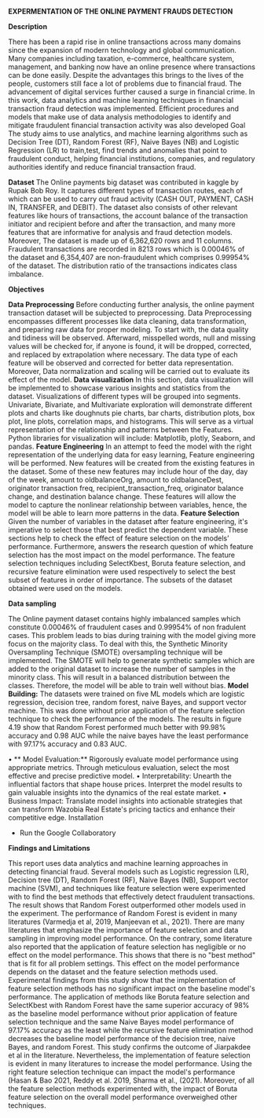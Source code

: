 **EXPERMENTATION OF THE ONLINE PAYMENT FRAUDS DETECTION** 

**Description**

There has been a rapid rise in online transactions across many domains since the expansion of modern technology and global communication. Many companies including taxation, e-commerce, healthcare system, management, and banking now have an online presence where transactions can be done easily. Despite the advantages this brings to the lives of the people, customers still face a lot of problems due to financial fraud. The advancement of digital services further caused a surge in financial crime.
In this work, data analytics and machine learning techniques in financial transaction fraud detection was implemented. Efficient procedures and models that make use of data analysis methodologies to identify and mitigate fraudulent financial transaction activity was also developed
Goal
The study aims to use analytics, and machine learning algorithms such as Decision Tree (DT), Random Forest (RF), Naive Bayes (NB) and Logistic Regression (LR) to train,test, find trends and anomalies that point to fraudulent conduct, helping financial institutions, companies, and regulatory authorities identify and reduce financial transaction fraud.

**Dataset**
The Online payments big dataset was contributed in kaggle by Rupak Bob Roy. It captures different types of transaction routes, each of which can be used to carry out fraud activity (CASH OUT, PAYMENT, CASH IN, TRANSFER, and DEBIT). The dataset also consists of other relevant features like hours of transactions, the account balance of the transaction initiator and recipient before and after the transaction, and many more features that are informative for analysis and fraud detection models. Moreover, The dataset is made up of 6,362,620 rows and 11 columns. Fraudulent transactions are recorded in 8213 rows which is 0.00046% of the dataset and 6,354,407 are non-fraudulent which comprises 0.99954% of the dataset. The distribution ratio of the transactions indicates class imbalance.

**Objectives**

**Data Preprocessing**
Before conducting further analysis, the online payment transaction dataset will be subjected to preprocessing. Data Preprocessing encompasses different processes like data cleaning, data transformation, and preparing raw data for proper modeling.
To start with, the data quality and tidiness will be observed. Afterward, misspelled words, null and missing values will be checked for, if anyone is found, it will be dropped, corrected, and replaced by extrapolation where necessary. The data type of each feature will be observed and corrected for better data representation. Moreover, Data normalization and scaling will be carried out to evaluate its effect of the model. 
**Data visualization**
In this section, data visualization will be implemented to showcase various insights and statistics from the dataset.  Visualizations of different types will be grouped into segments. Univariate, Bivariate, and Multivariate exploration will demonstrate different plots and charts like doughnuts pie charts, bar charts, distribution plots, box plot, line plots, correlation maps, and histograms. This will serve as a virtual representation of the relationship and patterns between the Features. Python libraries for visualization will include: Matplotlib, plotly, Seaborn, and pandas.
**Feature Engineering**
In an attempt to feed the model with the right representation of the underlying data for easy learning, Feature engineering will be performed.  New features will be created from the existing features in the dataset. Some of these new features may include hour of the day, day of the week, amount to oldbalanceOrg, amount to oldbalanceDest, originator transaction freq, recipient_transaction_freq, originator balance change, and destination balance change. These features will allow the model to capture the nonlinear relationship between variables, hence, the model will be able to learn more patterns in the data.
**Feature Selection**
Given the number of variables in the dataset after feature engineering, it's imperative to select those that best predict the dependent variable. These sections help to check the effect of feature selection on the models’ performance. Furthermore, answers the research question of which feature selection has the most impact on the model performance.
The feature selection techniques including SelectKbest, Boruta feature selection, and recursive feature elimination were used respectively to select the best subset of features in order of importance. The subsets of the dataset obtained were used on the models.

**Data sampling**

The Online payment dataset contains highly imbalanced samples which constitute 0.00046% of fraudulent cases and 0.99954% of non fradulent cases. This problem leads to bias during training with the model giving more focus on the majority class. To deal with this, the Synthetic Minority Oversampling Technique (SMOTE) oversampling technique will be implemented.  The SMOTE will help to generate synthetic samples which are added to the original dataset to increase the number of samples in the minority class. This will result in a balanced distribution between the classes. Therefore, the model will be able to train well without bias. 
**Model Building:** The datasets were trained on five ML models which are logistic regression, decision tree, random forest, naive Bayes, and support vector machine. This was done without prior application of the feature selection technique to check the performance of the models. The results in figure 4.19 show that Random Forest performed much better with 99.98% accuracy and 0.98 AUC while the naive bayes have the least performance with 97.17% accuracy and 0.83 AUC.

• **	Model Evaluation:** Rigorously evaluate model performance using appropriate metrics. Through meticulous evaluation, select the most effective and precise predictive model.
•	Interpretability: Unearth the influential factors that shape house prices. Interpret the model results to gain valuable insights into the dynamics of the real estate market.
•	Business Impact: Translate model insights into actionable strategies that can transform Wazobia Real Estate's pricing tactics and enhance their competitive edge.
Installation
-	Run the Google Collaboratory

**Findings and Limitations**

This report uses data analytics and machine learning approaches in detecting financial fraud.  Several models such as Logistic regression (LR), Decision tree (DT), Random Forest (RF), Naive Bayes (NB), Support vector machine (SVM), and techniques like feature selection were experimented with to find the best methods that effectively detect fraudulent transactions. The result shows that Random Forest outperformed other models used in the experiment. The performance of Random Forest is evident in many literatures (Varmedja et al, 2019, Manjeevan et al., 2021).
There are many literatures that emphasize the importance of feature selection and data sampling in improving model performance. On the contrary, some literature also reported that the application of feature selection has negligible or no effect on the model performance. This shows that there is no "best method" that is fit for all problem settings. This effect on the model performance depends on the dataset and the feature selection methods used.
Experimental findings from this study show that the implementation of feature selection methods has no significant impact on the baseline model's performance. The application of methods like Boruta feature selection and SelectKbest with Random Forest have the same superior accuracy of 98% as the baseline model performance without prior application of feature selection technique and the same Naive Bayes model performance of 97.17% accuracy as the least while the recursive feature elimination method decreases the baseline model performance of the decision tree, naive Bayes, and random Forest. This study confirms the outcome of Jiarpakdee et al in the literature. Nevertheless, the implementation of feature selection is evident in many literatures to increase the model performance. Using the right feature selection technique can impact the model's performance (Hasan & Bao 2021, Reddy et al. 2019, Sharma et al., (2021). Moreover, of all the feature selection methods experimented with, the impact of Boruta feature selection on the overall model performance overweighed other techniques. 
